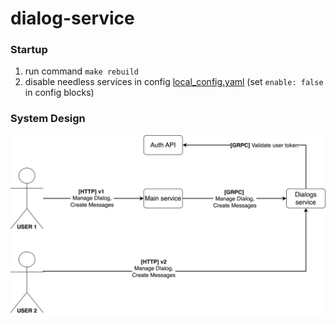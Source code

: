 # dialog-service

### Startup
1. run command `make rebuild`
2. disable needless services in config [local_config.yaml](cmd%2Frealtime%2Flocal_config.yaml) (set `enable: false` in config blocks)

### System Design
![dialog.png](files%2Fdialog.png)